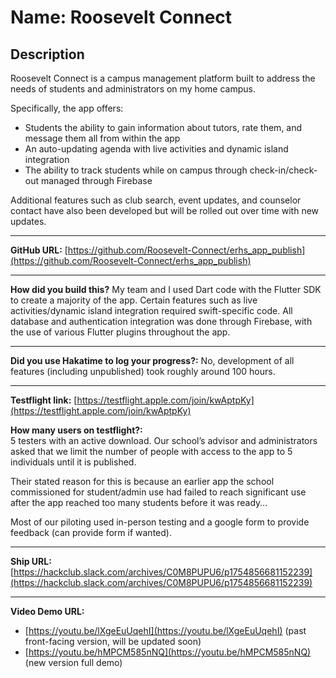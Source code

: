 # Name: Roosevelt Connect

## Description
Roosevelt Connect is a campus management platform built to address the needs of students and administrators on my home campus.  

Specifically, the app offers:  
- Students the ability to gain information about tutors, rate them, and message them all from within the app  
- An auto-updating agenda with live activities and dynamic island integration  
- The ability to track students while on campus through check-in/check-out managed through Firebase  

Additional features such as club search, event updates, and counselor contact have also been developed but will be rolled out over time with new updates.  

---

**GitHub URL:** [https://github.com/Roosevelt-Connect/erhs_app_publish](https://github.com/Roosevelt-Connect/erhs_app_publish)  

---

**How did you build this?**
My team and I used Dart code with the Flutter SDK to create a majority of the app. Certain features such as live activities/dynamic island integration required swift-specific code. All database and authentication integration was done through Firebase, with the use of various Flutter plugins throughout the app.  

---

**Did you use Hakatime to log your progress?:** No, development of all features (including unpublished) took roughly around 100 hours.  

---

**Testflight link:** [https://testflight.apple.com/join/kwAptpKy](https://testflight.apple.com/join/kwAptpKy)  

**How many users on testflight?:**  
5 testers with an active download. Our school’s advisor and administrators asked that we limit the number of people with access to the app to 5 individuals until it is published.  

Their stated reason for this is because an earlier app the school commissioned for student/admin use had failed to reach significant use after the app reached too many students before it was ready…  

Most of our piloting used in-person testing and a google form to provide feedback (can provide form if wanted).  

---

**Ship URL:** [https://hackclub.slack.com/archives/C0M8PUPU6/p1754856681152239](https://hackclub.slack.com/archives/C0M8PUPU6/p1754856681152239)  

---

**Video Demo URL:**  
- [https://youtu.be/lXgeEuUqehI](https://youtu.be/lXgeEuUqehI) (past front-facing version, will be updated soon)  
- [https://youtu.be/hMPCM585nNQ](https://youtu.be/hMPCM585nNQ) (new version full demo)  
